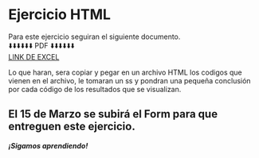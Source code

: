 # Ejercicio HTML

Para este ejercicio seguiran el siguiente documento.<br>
⬇️⬇️⬇️⬇️⬇️⬇️ PDF ⬇️⬇️⬇️⬇️⬇️⬇️<br>
[LINK DE EXCEL](../programas/HTML-Ejercicios.pdf)

Lo que haran, sera copiar y pegar en un archivo HTML los codigos que vienen en el archivo, le tomaran un ss y pondran una pequeña conclusión por cada código de los resultados que se visualizan. 

## El 15 de Marzo se subirá el Form para que entreguen este ejercicio. 
***¡Sigamos aprendiendo!***